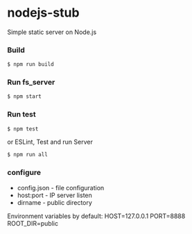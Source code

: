# nodejs-stub
Simple static server on Node.js

### Build
```bash
$ npm run build
```

### Run fs_server
```bash
$ npm start
```

### Run test
```bash
$ npm test
```
or  ESLint, Test and run Server
```bash
$ npm run all
```

### configure
- config.json - file configuration
- host:port - IP server listen
- dirname - public directory

Environment variables by default:
HOST=127.0.0.1
PORT=8888
ROOT_DIR=public
